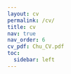 ```yaml
---
layout: cv
permalink: /cv/
title: cv
nav: true
nav_order: 6
cv_pdf: Chu_CV.pdf
toc:
  sidebar: left
---
```

